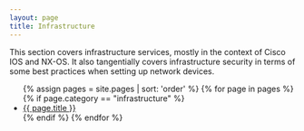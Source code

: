 ```yaml
---
layout: page
title: Infrastructure
---
```


This section covers infrastructure services, mostly in the context of Cisco IOS and NX-OS. It also tangentially covers infrastructure security in terms of some best practices when setting up network devices.

<ul>
{% assign pages = site.pages | sort: 'order' %}
{% for page in pages %}
  {% if page.category == "infrastructure" %}
<li><a href="{{ page.url }}">{{ page.title }}</a></li>
  {% endif %}
{% endfor %}
</ul>